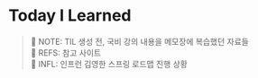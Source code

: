 # Today I Learned

> 📂 NOTE: TIL 생성 전, 국비 강의 내용을 메모장에 복습했던 자료들 </br>
> 📂 REFS: 참고 사이트 </br>
> 📂 INFL: 인프런 김영한 스프링 로드맵 진행 상황 </br>
